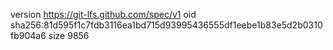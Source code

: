 version https://git-lfs.github.com/spec/v1
oid sha256:81d595f1c7fdb3116ea1bd715d93995436555df1eebe1b83e5d2b0310fb904a6
size 9856
